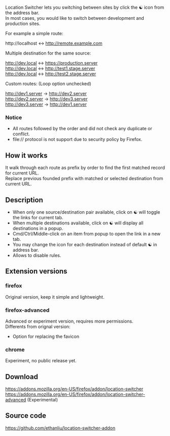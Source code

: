 Location Switcher lets you switching between sites by click the ☯ icon from the address bar.  
In most cases, you would like to switch between development and production sites.  

For example a simple route:

http://localhost <-> http://remote.example.com

Multiple destination for the same source:

http://dev.local <-> https://production.server  
http://dev.local <-> http://test1.stage.server  
http://dev.local <-> http://test2.stage.server  

Custom routes: (Loop option unchecked)

http://dev1.server -> http://dev2.server  
http://dev2.server -> http://dev3.server  
http://dev3.server -> http://dev1.server  

### Notice

- All routes followed by the order and did not check any duplicate or conflict.
- file:// protocol is not support due to security policy by Firefox.

## How it works

It walk through each route as prefix by order to find the first matched record for current URL.  
Replace previous founded prefix with matched or selected destination from current URL.  

## Description

- When only one source/destination pair available, click on ☯ will toggle the links for current tab.
- When multiple destinations available, click on ☯ will display all destinations in a popup.
- Cmd/Ctrl/Middle-click on an item from popup to open the link in a new tab.
- You may change the icon for each destination instead of default ☯ in address bar.
- Allows to disable rules.

## Extension versions

### firefox

Original version, keep it simple and lightweight.

### firefox-advanced

Advanced or experiment version, requires more permissions.  
Differents from orignal version:

- Option for replacing the favicon

### chrome

Experiment, no public release yet.


## Download

https://addons.mozilla.org/en-US/firefox/addon/location-switcher
https://addons.mozilla.org/en-US/firefox/addon/location-switcher-advanced (Experimental)

## Source code

https://github.com/ethanliu/location-switcher-addon

